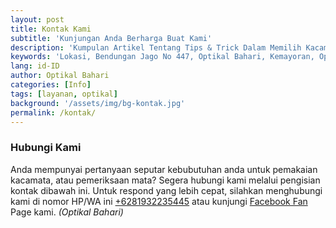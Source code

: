 ```yaml
---
layout: post
title: Kontak Kami
subtitle: 'Kunjungan Anda Berharga Buat Kami'
description: 'Kumpulan Artikel Tentang Tips & Trick Dalam Memilih Kacamata, Kesehatan Mata, Merk Beserta Berbagai Keunggulan dari tiap Merk Tersebut hanya untuk Anda'
keywords: 'Lokasi, Bendungan Jago No 447, Optikal Bahari, Kemayoran, Optikal, Optik, Kacamata, Gratis'
lang: id-ID
author: Optikal Bahari
categories: [Info]
tags: [layanan, optikal]
background: '/assets/img/bg-kontak.jpg'
permalink: /kontak/
---
```


<h3>Hubungi Kami</h3>

<p>Anda mempunyai pertanyaan seputar kebubutuhan anda untuk pemakaian kacamata, atau pemeriksaan mata? Segera hubungi kami melalui pengisian kontak dibawah ini. Untuk respond yang lebih cepat, silahkan menghubungi kami di nomor HP/WA ini <a href="https://api.whatsapp.com/send?phone=6281932235445&text=Hallo%2C+saya+butuh+informasi+lebih+lanjut+mengenai+Optikal+Bahari" id="WhatsAppClick" class="WhatsAppCall" title="Call WhatsApp">+6281932235445</a> atau kunjungi <a href="https://www.facebook.com/optikalbahari" id="FBClick" title="Facebook Page Optikal Bahari" class="FacebookPage">Facebook Fan</a> Page kami. <em>(Optikal Bahari)</em>	</p>

<script charset="utf-8" type="text/javascript" src="//js.hsforms.net/forms/shell.js"></script>
<script>
  hbspt.forms.create({
	portalId: "8193223",
	formId: "1d69f121-54de-4a3e-ae16-b58eea0dfe0a"
});
</script>
